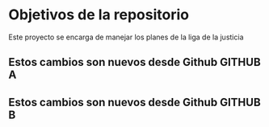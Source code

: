 # Objetivos de la repositorio

Este proyecto se encarga de manejar los planes de la liga de la justicia


## Estos cambios son nuevos desde Github GITHUB A
## Estos cambios son nuevos desde Github GITHUB B

